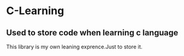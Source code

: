 # C-Learning
## Used to store code when learning c language

This library is my own leaning exprence.Just to store it.
